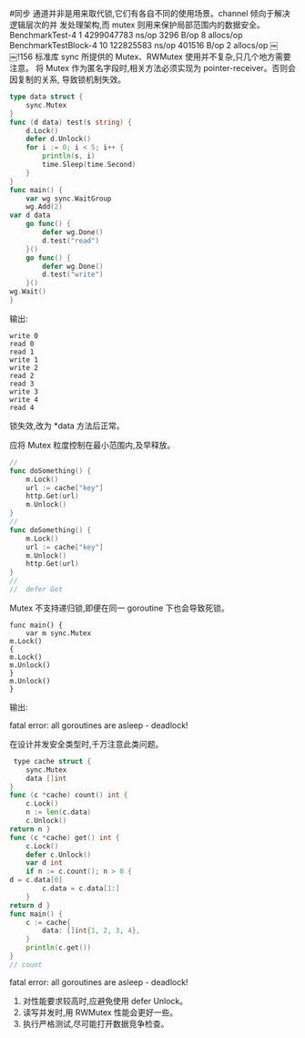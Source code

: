 #同步
通道并非是用来取代锁,它们有各自不同的使用场景。channel 倾向于解决逻辑层次的并 发处理架构,而 mutex 则用来保护局部范围内的数据安全。
BenchmarkTest-4            1    4299047783 ns/op        3296 B/op          8 allocs/op
BenchmarkTestBlock-4      10     122825583 ns/op      401516 B/op          2 allocs/op
￼￼!156
标准库 sync 所提供的 Mutex、RWMutex 使用并不复杂,只几个地方需要注意。
将 Mutex 作为匿名字段时,相关方法必须实现为 pointer-receiver。否则会因复制的关系, 导致锁机制失效。

```Go
type data struct {
    sync.Mutex
}
func (d data) test(s string) {
    d.Lock()
    defer d.Unlock()
    for i := 0; i < 5; i++ {
        println(s, i)
        time.Sleep(time.Second)
    }
}
func main() {
    var wg sync.WaitGroup
    wg.Add(2)
var d data
    go func() {
        defer wg.Done()
        d.test("read")
    }()
    go func() {
        defer wg.Done()
        d.test("write")
    }()
wg.Wait() 
}

```

输出:

```
write 0
read 0
read 1
write 1
write 2
read 2
read 3
write 3
write 4
read 4

```
锁失效,改为 *data 方法后正常。

应将 Mutex 粒度控制在最小范围内,及早释放。

```Go
//     
func doSomething() {
    m.Lock()
    url := cache["key"]
    http.Get(url)
    m.Unlock()
}
//     
func doSomething() {
    m.Lock()
    url := cache["key"]
    m.Unlock()
    http.Get(url)
}
//            
//     defer      Get      

```

Mutex 不支持递归锁,即便在同一 goroutine 下也会导致死锁。

```
func main() {
    var m sync.Mutex
m.Lock()
{
m.Lock()
m.Unlock()
}
m.Unlock() 
}

```
输出:

fatal error: all goroutines are asleep - deadlock!

在设计并发安全类型时,千万注意此类问题。

```Go
￼type cache struct {
    sync.Mutex
    data []int 
}
func (c *cache) count() int {
    c.Lock()
    n := len(c.data)
    c.Unlock()
return n }
func (c *cache) get() int {
    c.Lock()
    defer c.Unlock()
    var d int
    if n := c.count(); n > 0 {
d = c.data[0]
        c.data = c.data[1:]
    }
return d }
func main() {
    c := cache{
        data: []int{1, 2, 3, 4},
    }
    println(c.get())
}
// count           

```
fatal error: all goroutines are asleep - deadlock!

1. 对性能要求较高时,应避免使用 defer Unlock。  
2. 读写并发时,用 RWMutex 性能会更好一些。 
3. 执行严格测试,尽可能打开数据竞争检查。

